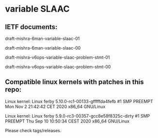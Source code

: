 # variable SLAAC 
## IETF documents: 

draft-mishra-6man-variable-slaac-01

draft-mishra-6man-variable-slaac-00


draft-mishra-v6ops-variable-slaac-problem-stmt-01

draft-mishra-v6ops-variable-slaac-problem-stmt-00


## Compatible linux kernels with patches in this repo:

Linux kernel: Linux ferby 5.10.0-rc1-00133-gfffffda4fefb #1 SMP PREEMPT Mon Nov 2 21:42:42 CET 2020 x86_64 GNU/Linux

Linux kernel: Linux ferby 5.9.0-rc3-00357-gcc8e58f8325c-dirty #1 SMP PREEMPT Thu Sep 10 10:50:34 CEST 2020 x86_64 GNU/Linux

Please check tags/releases.
